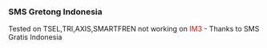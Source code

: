 <h3>SMS Gretong Indonesia</h3>
<p>Tested on TSEL,TRI,AXIS,SMARTFREN not working on <font color=red>IM3</font> - Thanks to SMS Gratis Indonesia</p>
